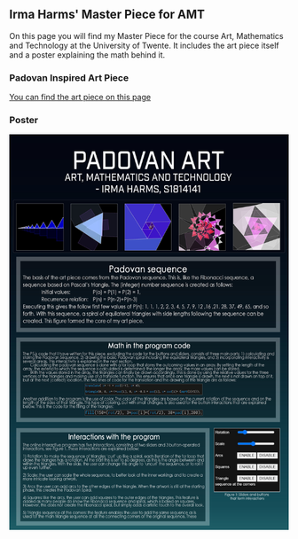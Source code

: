## Irma Harms' Master Piece for AMT

On this page you will find my Master Piece for the course Art, Mathematics and Technology at the University of Twente. It includes the art piece itself and a poster explaining the math behind it. 


### Padovan Inspired Art Piece
[You can find the art piece on this page](https://irmaaa97.github.io/AMT-Master-Piece/Padovan/)

### Poster

![TEST](Poster.png)


